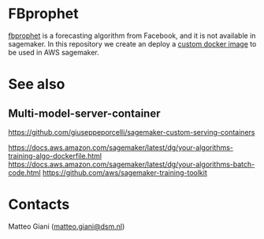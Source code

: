 # FBprophet

[fbprophet](https://facebook.github.io/prophet/) is a forecasting algorithm from Facebook, and it is not available in sagemaker.
In this repository we create an deploy a [custom docker image](https://docs.aws.amazon.com/sagemaker/latest/dg/docker-containers.html) to be used in AWS sagemaker.

# See also

## Multi-model-server-container
https://github.com/giuseppeporcelli/sagemaker-custom-serving-containers

https://docs.aws.amazon.com/sagemaker/latest/dg/your-algorithms-training-algo-dockerfile.html
https://docs.aws.amazon.com/sagemaker/latest/dg/your-algorithms-batch-code.html
https://github.com/aws/sagemaker-training-toolkit

# Contacts
Matteo Giani (matteo.giani@dsm.nl)